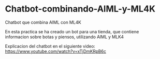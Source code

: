 # Chatbot-combinando-AIML-y-ML4K

Chatbot que combina AIML con ML4K

En esta practica se ha creado un bot para una tienda, que contiene informacion sobre botas y piensos, utilizando AIML y MLK4

Explicacion del chatbot en el siguiente video: https://www.youtube.com/watch?v=xTjDmKRpB6c
